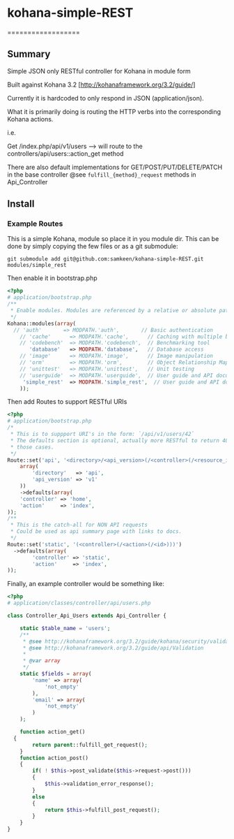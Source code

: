 # kohana-simple-REST
==================

## Summary

Simple JSON only RESTful controller for Kohana in module form

Built against Kohana 3.2 [http://kohanaframework.org/3.2/guide/]

Currently it is hardcoded to only respond in JSON (application/json).

What it is primarily doing is routing the HTTP verbs into the corresponding Kohana actions.

i.e.  

Get /index.php/api/v1/users  --> will route to the controllers/api/users::action_get method

There are also default implementations for GET/POST/PUT/DELETE/PATCH in the base controller @see `fulfill_{method}_request` methods in Api_Controller

## Install

### Example Routes

This is a simple Kohana, module so place it in you module dir. This can be done by simply copying the few files or as a git submodule:

`git submodule add git@github.com:samkeen/kohana-simple-REST.git modules/simple_rest`


Then enable it in bootstrap.php

```php
<?php
# application/bootstrap.php
/**
 * Enable modules. Modules are referenced by a relative or absolute path.
 */
Kohana::modules(array(
  // 'auth'       => MODPATH.'auth',       // Basic authentication
	// 'cache'      => MODPATH.'cache',      // Caching with multiple backends
	// 'codebench'  => MODPATH.'codebench',  // Benchmarking tool
	   'database'   => MODPATH.'database',   // Database access
	// 'image'      => MODPATH.'image',      // Image manipulation
	// 'orm'        => MODPATH.'orm',        // Object Relationship Mapping
	// 'unittest'   => MODPATH.'unittest',   // Unit testing
	// 'userguide'  => MODPATH.'userguide',  // User guide and API documentation
	 'simple_rest'  => MODPATH.'simple_rest',  // User guide and API documentation
	));
```

Then add Routes to support RESTful URIs

```php
<?php
# application/bootstrap.php
/*
 * This is to suppport URI's in the form: `/api/v1/users/42`
 * The defaults section is optional, actually more RESTful to return 404 in 
 * those cases.
 */
Route::set('api', '<directory>/<api_version>(/<controller>(/<resource_id>))',
    array(
        'directory'   => 'api',
        'api_version' => 'v1'
    ))
    ->defaults(array(
    'controller' => 'home',
    'action'     => 'index',
));
/**
 * This is the catch-all for NON API requests
 * Could be used as api summary page with links to docs.
 */
Route::set('static', '(<controller>(/<action>(/<id>)))')
  ->defaults(array(
		'controller' => 'static',
		'action'     => 'index',
));
```

Finally, an example controller would be something like:

```php
<?php
# application/classes/controller/api/users.php

class Controller_Api_Users extends Api_Controller {

    static $table_name = 'users';
    /**
     * @see http://kohanaframework.org/3.2/guide/kohana/security/validation
     * @see http://kohanaframework.org/3.2/guide/api/Validation
     *
     * @var array
     */
    static $fields = array(
        'name' => array(
            'not_empty'
        ),
        'email' => array(
            'not_empty'
        )
    );

    function action_get()
  {
        return parent::fulfill_get_request();
	}
    function action_post()
	{
        if( ! $this->post_validate($this->request->post()))
        {
            $this->validation_error_response();
        }
        else
        {
            return $this->fulfill_post_request();
        }
	}
}
```